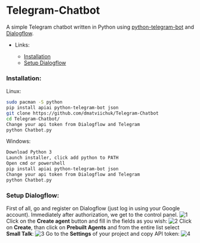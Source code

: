 # Telegram-Chatbot
A simple Telegram chatbot written in Python using [python-telegram-bot](https://github.com/python-telegram-bot/python-telegram-bot) and [Dialogflow](https://dialogflow.cloud.google.com/). 


* Links:
  
  * [Installation](#installation)
  * [Setup Dialogflow](#setup-dialogflow)


### Installation:
Linux:
```bash
sudo pacman -S python
pip install apiai python-telegram-bot json
git clone https://github.com/dmatviichuk/Telegram-Chatbot
cd Telegram-Chatbot/
Change your api token from Dialogflow and Telegram
python Chatbot.py
```
Windows:
```bash
Download Python 3
Launch installer, click add python to PATH
Open cmd or powershell
pip install apiai python-telegram-bot json
Change your api token from Dialogflow and Telegram
python Chatbot.py
```
### Setup Dialogflow:
First of all, go and register on Dialogflow (just log in using your Google account). Immediately after authorization, we get to the control panel.
![1](https://i.imgur.com/ZUVTIQo.jpg)
Click on the **Create agent** button and fill in the fields as you wish:
![2](https://i.imgur.com/khcw0DX.jpg)
Click on **Create**, than click on **Prebuilt Agents** and from the entire list select **Small Talk**:
![3](https://i.imgur.com/E0tqwyK.jpg)
Go to the **Settings** of your project and copy API token:
![4](https://i.imgur.com/Tspqt2F.jpg)
